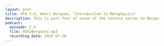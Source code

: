 ```yaml
---
layout: post
title: HTA 2.4, Henri Bergson, "Introduction to Metaphysics"
description: This is part four of seven of the lecture series on Bergson's "Introduction to Metaphysics."
podcast:
  episode: 2.4
  file: HTA2Bergson1.mp3
  recording_date: 2025-07-20
---
```


